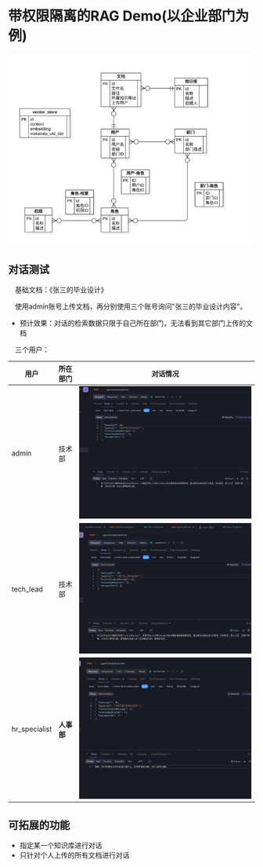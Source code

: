 # 带权限隔离的RAG Demo(以企业部门为例)


![img.png](doc/images/er.png)


## 对话测试

&emsp;基础文档：《张三的毕业设计》

&emsp;使用admin账号上传文档，再分别使用三个账号询问"张三的毕业设计内容"。

- 预计效果：对话的检索数据只限于自己所在部门，无法看到其它部门上传的文档

&emsp;三个用户：

| 用户        | 所在部门    | 对话情况                                  |
|-----------|---------|---------------------------------------|
| admin     | 技术部     | ![img.png](doc/images/chat-admin.png) |
| tech_lead | 技术部     | ![img.png](doc/images/chat-tech.png)  |
| hr_specialist          | **人事部** | ![img.png](doc/images/chat-hr.png)    |

## 可拓展的功能

- 指定某一个知识库进行对话
- 只针对个人上传的所有文档进行对话